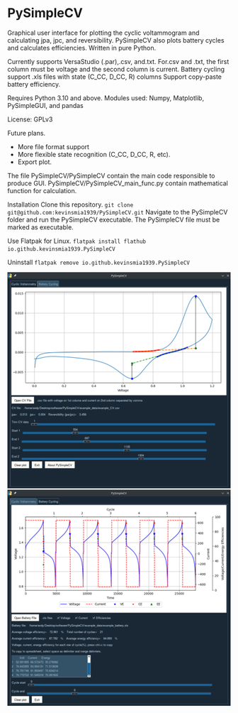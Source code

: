 # PySimpleCV
Graphical user interface for plotting the cyclic voltammogram and calculating jpa, jpc, and reversibility.
PySimpleCV also plots battery cycles and calculates efficiencies. Written in pure Python.

Currently supports VersaStudio (.par),.csv, and.txt.
For.csv and .txt, the first column must be voltage and the second column is current.
Battery cycling support .xls files with state (C_CC, D_CC, R) columns
Support copy-paste battery efficiency.

Requires Python 3.10 and above.
Modules used: Numpy, Matplotlib, PySimpleGUI, and pandas

License: GPLv3

Future plans.
* More file format support
* More flexible state recognition (C_CC, D_CC, R, etc).
* Export plot.

The file PySimpleCV/PySimpleCV contain the main code responsible to produce GUI.
PySimpleCV/PySimpleCV_main_func.py contain mathematical function for calculation.

Installation
Clone this repository.
`git clone git@github.com:kevinsmia1939/PySimpleCV.git`
Navigate to the PySimpleCV folder and run the PySimpleCV executable. The PySimpleCV file must be marked as executable.

Use Flatpak for Linux.
`flatpak install flathub io.github.kevinsmia1939.PySimpleCV`

Uninstall
`flatpak remove io.github.kevinsmia1939.PySimpleCV`

![PySimpleCV](https://github.com/kevinsmia1939/PySimpleCV/blob/main/data/screenshot/cv_screenshot.png?raw=true)
![PySimpleCV](https://github.com/kevinsmia1939/PySimpleCV/blob/main/data/screenshot/battery_screenshot.png?raw=true)
